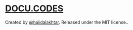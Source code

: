 # [DOCU.CODES](https://docu.codes)

Created by [@hajidalakhtar](https://github.com/hajidalakhtar). Released under the MIT license..
